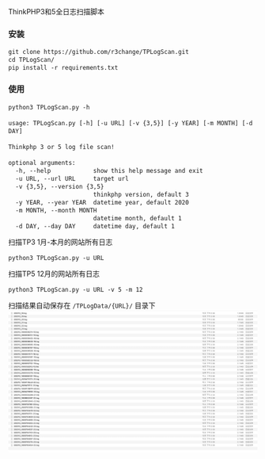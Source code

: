 ThinkPHP3和5全日志扫描脚本

### 安装

```
git clone https://github.com/r3change/TPLogScan.git
cd TPLogScan/
pip install -r requirements.txt
```

### 使用

```
python3 TPLogScan.py -h

usage: TPLogScan.py [-h] [-u URL] [-v {3,5}] [-y YEAR] [-m MONTH] [-d DAY]

Thinkphp 3 or 5 log file scan!

optional arguments:
  -h, --help            show this help message and exit
  -u URL, --url URL     target url
  -v {3,5}, --version {3,5}
                        thinkphp version, default 3
  -y YEAR, --year YEAR  datetime year, default 2020
  -m MONTH, --month MONTH
                        datetime month, default 1
  -d DAY, --day DAY     datetime day, default 1
```

扫描TP3 1月-本月的网站所有日志
```
python3 TPLogScan.py -u URL
```

扫描TP5 12月的网站所有日志
```
python3 TPLogScan.py -u URL -v 5 -m 12
```

扫描结果自动保存在 `/TPLogData/{URL}/` 目录下
![](log.jpg)
